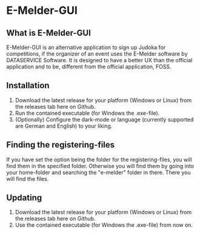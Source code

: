 # E-Melder-GUI
## What is E-Melder-GUI
E-Melder-GUI is an alternative application to sign up Judoka for competitions, if the organizer of an event uses the E-Melder software by DATASERVICE Software.
It is designed to have a better UX than the official application and to be, different from the official application, FOSS.

## Installation
1. Download the latest release for your platform (Windows or Linux) from the releases tab here on Github.
2. Run the contained executable (for Windows the .exe-file).
3. (Optionally) Configure the dark-mode or language (currently supported are German and English) to your liking.

## Finding the registering-files
If you have set the option being the folder for the registering-files, you will find them in the specified folder. Otherwise you will find them by going into your home-folder and searching the "e-melder" folder in there. There you will find the files.

## Updating
1. Download the latest release for your platform (Windows or Linux) from the releases tab here on Github.
2. Use the contained executable (for Windows the .exe-file) from now on.
